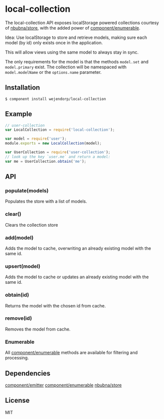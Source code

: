 # local-collection
The local-collection API exposes localStorage powered collections courtesy of
[nbubna/store](https://github.com/nbubna/store), with the added power of
[component/enumerable](https://github.com/component/enumerable).


Idea: Use localStorage to store and retrieve models, making sure each model (by id)
only exists once in the application.

This will allow views using the same model to always stay in sync.

The only requirements for the model is that the methods `model.set`
and `model.primary` exist.
The collection will be namespaced with `model.modelName` or the `options.name` parameter.


## Installation

    $ component install wejendorp/local-collection

## Example

```js
// user-collection
var LocalCollection = require('local-collection');

var model = require('user');
module.exports = new LocalCollection(model);
```

```js
var UserCollection = require('user-collection');
// look up the key `user.me` and return a model:
var me = UserCollection.obtain('me');

```


## API

### populate(models)
Populates the store with a list of models.

### clear()
Clears the collection store

### add(model)
Adds the model to cache, overwriting an already existing model with the same id.

### upsert(model)
Adds the model to cache or updates an already existing model with the same id.

### obtain(id)
Returns the model with the chosen id from cache.

### remove(id)
Removes the model from cache.

### Enumerable
All [component/enumerable](https://github.com/component/enumerable) methods are available
for filtering and processing.


## Dependencies
[component/emitter](https://github.com/component/emitter)
[component/enumerable](https://github.com/component/enumerable)
[nbubna/store](https://github.com/nbubna/store)

## License
MIT